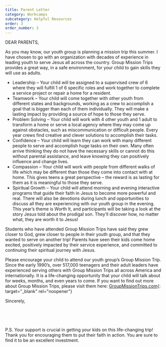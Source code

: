 ```yaml
---
title: Parent Letter
category: Workcamps
subcategory: Helpful Resources
order: 3
order_number: 3
---
```


DEAR PARENTS,

As you may know, our youth group is planning a mission trip this summer. I have chosen to go with an organization with decades of experience in leading youth to serve Jesus all across the country. Group Mission Trips provides a great way, in a safe environment, for your child to gain skills they will use as adults.

* Leadership – Your child will be assigned to a supervised crew of 6 where they will fulfill 1 of 6 specific roles and work together to complete a service project or repair a home for a resident.
* Teamwork – Your child will come together with other youth from different states and backgrounds, working as a crew to accomplish a goal that is bigger than each of them individually. They will make a lasting impact by providing a source of hope to those they serve.
* Problem Solving – Your child will work with 4 other youth and 1 adult to transform a home or serve a local agency where they may come up against obstacles, such as miscommunication or difficult people. Every year crews find creative and clever solutions to accomplish their tasks.
* Confidence – Your child will learn they can work with many different people to serve and accomplish huge tasks on their own. Many often arrive thinking they do not have the necessary skills or cannot do this without parental assistance, and leave knowing they can positively influence and change lives.
* Compassion – Your child will work with people from different walks of life which may be different than those they come into contact with at home. This gives teens a great perspective – the reward is as lasting for them as it is meaningful to those they serve.
* Spiritual Growth – Your child will attend morning and evening interactive programs that guide their faith in Jesus to become more powerful and real. There will also be devotions during lunch and opportunities to discuss all they are experiencing with our youth group in the evening. This year’s theme is Worth It, and participants will be taking a look at the story Jesus told about the prodigal son. They’ll discover how, no matter what, they are worth it to Jesus\!

Students who have attended Group Mission Trips have said they grew closer to God, grew closer to people in their youth group, and that they wanted to serve on another trip\! Parents have seen their kids come home excited, positively impacted by their service experience, and committed to continuing their spiritual journey with Jesus.

Please encourage your child to attend our youth group’s Group Mission Trip. Since the early 1990’s, over 517,000 teenagers and their adult leaders have experienced serving others with Group Mission Trips all across America and internationally. It is a life-changing opportunity that your child will talk about for weeks, months, and even years to come. If you want to find out more about Group Mission Trips, please visit them here: [GroupMissionTrips.com](https://groupmissiontrips.com/){: target="_blank" rel="noopener"}

Sincerely,

&nbsp;

&nbsp;

P.S. Your support is crucial in getting your kids on this life-changing trip\! Thank you for encouraging them to put their faith in action. You are sure to find it to be an excellent investment.
